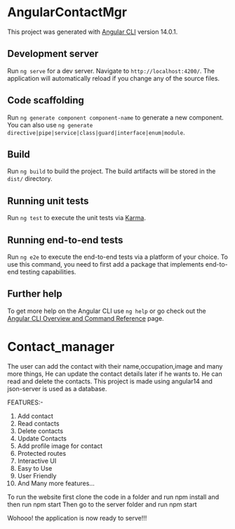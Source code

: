 # AngularContactMgr

This project was generated with [Angular CLI](https://github.com/angular/angular-cli) version 14.0.1.

## Development server

Run `ng serve` for a dev server. Navigate to `http://localhost:4200/`. The application will automatically reload if you change any of the source files.

## Code scaffolding

Run `ng generate component component-name` to generate a new component. You can also use `ng generate directive|pipe|service|class|guard|interface|enum|module`.

## Build

Run `ng build` to build the project. The build artifacts will be stored in the `dist/` directory.

## Running unit tests

Run `ng test` to execute the unit tests via [Karma](https://karma-runner.github.io).

## Running end-to-end tests

Run `ng e2e` to execute the end-to-end tests via a platform of your choice. To use this command, you need to first add a package that implements end-to-end testing capabilities.

## Further help

To get more help on the Angular CLI use `ng help` or go check out the [Angular CLI Overview and Command Reference](https://angular.io/cli) page.
# Contact_manager

The user can add the contact with their name,occupation,image and many more things, He can update the contact details later if he wants to. He can read and delete the contacts. This project is made using angular14 and json-server is used as a database.

FEATURES:-

1. Add contact
2. Read contacts
3. Delete contacts
4. Update Contacts
5. Add profile image for contact
6. Protected routes
7. Interactive UI
8. Easy to Use
9. User Friendly
10. And Many more features...

To run the website first clone the code in a folder and run npm install and then run npm start
Then go to the server folder and run npm start

Wohooo! the application is now ready to serve!!!
